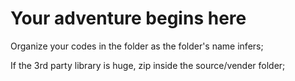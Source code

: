 # Your adventure begins here

Organize your codes in the folder as the folder's name infers;

If the 3rd party library is huge, zip inside the source/vender folder;
